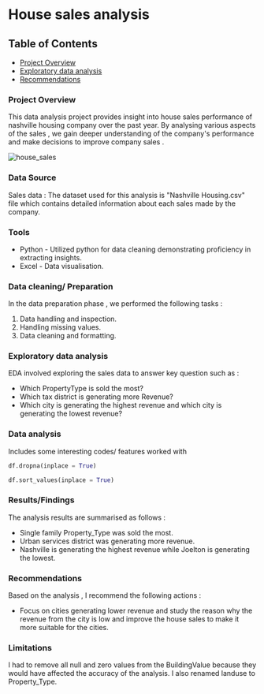 # House sales analysis

## Table of Contents 

- [Project Overview](#project-overview)
- [Exploratory data analysis](#exploratory-data-analysis)
- [Recommendations](#recommendations)


### Project Overview
This data analysis project provides insight into house sales performance of nashville housing company over the past year. By analysing various aspects of the sales , we gain deeper understanding of the company's performance and make decisions to improve company sales .

![house_sales](https://github.com/Cynthia-coder1/House_sales/assets/133775028/3c3fce72-b831-466f-8fae-d5b03f84b828)

### Data Source 
Sales data : The dataset used for this analysis is "Nashville Housing.csv"  file which contains detailed information about each sales made by the company.

### Tools
- Python - Utilized python for data cleaning demonstrating proficiency in extracting insights.
- Excel - Data visualisation. 

### Data cleaning/ Preparation 
In the data preparation phase , we performed the following tasks :

1. Data handling and inspection.
2. Handling missing values. 
3. Data cleaning and formatting. 

### Exploratory data analysis 
EDA involved exploring the sales data to answer key question such as  :

- Which PropertyType is sold the most?
- Which tax district is generating more
    Revenue?
- Which city is generating the highest revenue and which city is generating the lowest revenue?

### Data analysis
Includes some interesting codes/ features worked with 

```Python
df.dropna(inplace = True)
```
```Python
df.sort_values(inplace = True)
```
###  Results/Findings
The analysis results are summarised as follows :

- Single family Property_Type was sold the most.
- Urban services district was generating more revenue. 
-  Nashville is generating the highest revenue while Joelton is generating the lowest.

### Recommendations 

Based on the analysis , I recommend the following actions :
- Focus on cities generating lower revenue and study the reason why the revenue from the city is low and improve the house sales to make it more suitable for the cities.


### Limitations
I had to remove all null and zero values  from the BuildingValue because they would have affected the accuracy of the analysis. I also renamed landuse to Property_Type.
